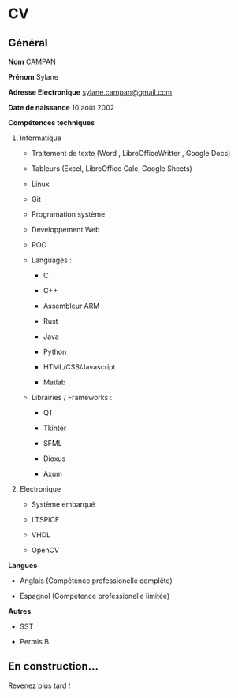 # CV

<div class=cv>
    <div class="case">

## Général
    
**Nom** CAMPAN

**Prénom** Sylane

**Adresse Electronique** sylane.campan@gmail.com

**Date de naissance** 10 août 2002

**Compétences techniques**

1. Informatique

    * Traitement de texte (Word , LibreOfficeWritter , Google Docs)

    * Tableurs (Excel, LibreOffice Calc, Google Sheets)

    * Linux

    * Git

    * Programation système 

    * Developpement Web

    * POO

    * Languages :

        * C

        * C++

        * Assembleur ARM 

        * Rust

        * Java 

        * Python

        * HTML/CSS/Javascript

        * Matlab

    * Librairies / Frameworks :

        * QT

        * Tkinter 

        * SFML

        * Dioxus

        * Axum

2. Electronique 

    * Système embarqué 

    * LTSPICE

    * VHDL

    * OpenCV


**Langues**

* Anglais (Compétence professionelle complête)

* Espagnol (Compétence professionelle limitée)

**Autres** 

* SST

* Permis B

    </div>

    <div class="case">
## En construction...

Revenez plus tard !
    <div>
</div>

